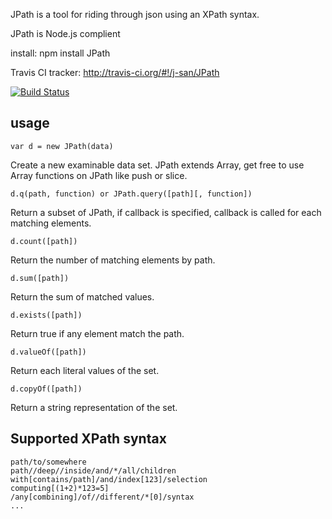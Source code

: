 


JPath is a tool for riding through json using an XPath syntax.

JPath is Node.js complient

install:
    npm install JPath

Travis CI tracker: http://travis-ci.org/#!/j-san/JPath

[![Build Status](https://secure.travis-ci.org/j-san/JPath.png?branch=master)](http://travis-ci.org/j-san/JPath)

usage
-----

    var d = new JPath(data)
Create a new examinable data set. JPath extends Array,
get free to use Array functions on JPath like push or slice.

    d.q(path, function) or JPath.query([path][, function])
Return a subset of JPath, if callback is specified, callback 
is called for each matching elements.

    d.count([path])
Return the number of matching elements by path.
 
    d.sum([path])
Return the sum of matched values.

    d.exists([path])
Return true if any element match the path.

    d.valueOf([path])
Return each literal values of the set.

    d.copyOf([path])
Return a string representation of the set.
 
 
Supported XPath syntax
----------------------
    path/to/somewhere
    path//deep//inside/and/*/all/children
    with[contains/path]/and/index[123]/selection
    computing[(1+2)*123=5]
    /any[combining]/of//different/*[0]/syntax
	...